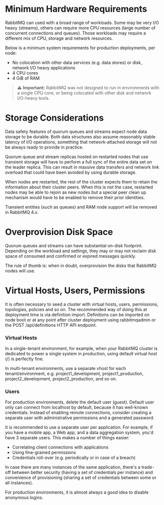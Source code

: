 # Minimum Hardware Requirements

RabbitMQ can used with a broad range of workloads. Some may be very I/O heavy (streams), others can require more CPU resources (large number of concurrent connections and queues). Those workloads may require a different mix of CPU, storage and network resources.

Below is a minimum system requirements for production deployments, per node:
- No colocation with other data services (e.g. data stores) or disk, network I/O heavy applications
- 4 CPU cores
- 4 GiB of RAM

> ⚠️ **Important:** RabbitMQ was not designed to run in environments with a single CPU core, or being colocated with other disk and network I/O-heavy tools.

# Storage Considerations

Data safety features of quorum queues and streams expect node data storage to be durable. Both data structures also assume reasonably stable latency of I/O operations, something that network-attached storage will not be always ready to provide in practice.

Quorum queue and stream replicas hosted on restarted nodes that use transient storage will have to perform a full sync of the entire data set on the leader replica. This can result in massive data transfers and network link overload that could have been avoided by using durable storage.

When nodes are restarted, the rest of the cluster expects them to retain the information about their cluster peers. When this is not the case, restarted nodes may be able to rejoin as new nodes but a special peer clean up mechanism would have to be enabled to remove their prior identities.

Transient entities (such as queues) and RAM node support will be removed in RabbitMQ 4.x.

# Overprovision Disk Space

Quorum queues and streams can have substantial on-disk footprint. Depending on the workload and settings, they may or may not reclaim disk space of consumed and confirmed or expired messages quickly.

The rule of thumb is: when in doubt, overprovision the disks that RabbitMQ nodes will use.

# Virtual Hosts, Users, Permissions

It is often necessary to seed a cluster with virtual hosts, users, permissions, topologies, policies and so on. The recommended way of doing this at deployment time is via definition import. Definitions can be imported on node boot or at any point after cluster deployment using rabbitmqadmin or the POST /api/definitions HTTP API endpoint.

### Virtual Hosts

In a single-tenant environment, for example, when your RabbitMQ cluster is dedicated to power a single system in production, using default virtual host (/) is perfectly fine.

In multi-tenant environments, use a separate vhost for each tenant/environment, e.g. project1_development, project1_production, project2_development, project2_production, and so on.

### Users

For production environments, delete the default user (guest). Default user only can connect from localhost by default, because it has well-known credentials. Instead of enabling remote connections, consider creating a separate user with administrative permissions and a generated password.

It is recommended to use a separate user per application. For example, if you have a mobile app, a Web app, and a data aggregation system, you'd have 3 separate users. This makes a number of things easier:

- Correlating client connections with applications
- Using fine-grained permissions
- Credentials roll-over (e.g. periodically or in case of a breach)

In case there are many instances of the same application, there's a trade-off between better security (having a set of credentials per instance) and convenience of provisioning (sharing a set of credentials between some or all instances).

For production environments, it is almost always a good idea to disable anonymous logins.